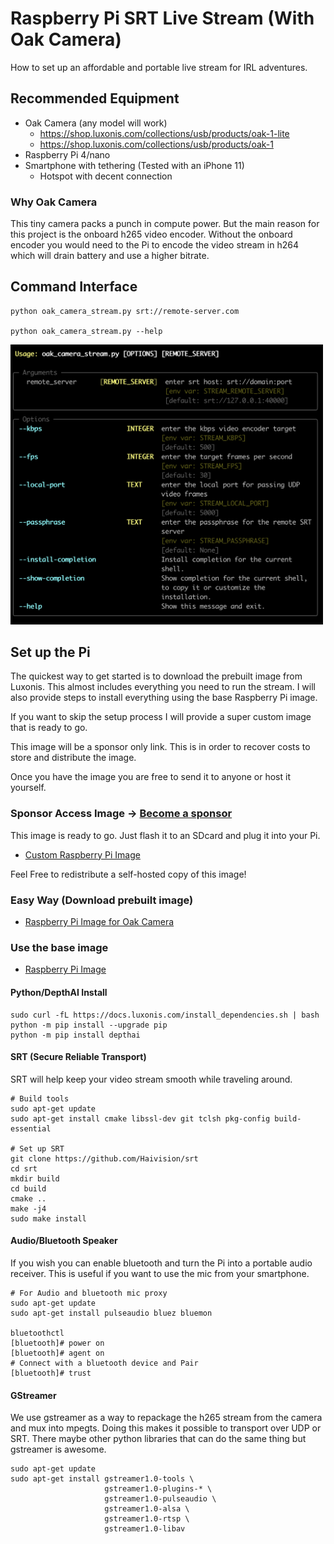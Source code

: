 # Raspberry Pi SRT Live Stream (With Oak Camera)
How to set up an affordable and portable live stream for IRL adventures.

## Recommended Equipment

- Oak Camera (any model will work)
  - https://shop.luxonis.com/collections/usb/products/oak-1-lite
  - https://shop.luxonis.com/collections/usb/products/oak-1
- Raspberry Pi 4/nano 
- Smartphone with tethering (Tested with an iPhone 11)
  - Hotspot with decent connection

### Why Oak Camera

This tiny camera packs a punch in compute power.
But the main reason for this project is the onboard h265 video encoder. 
Without the onboard encoder you would need to the Pi to encode the video 
stream in h264 which will drain battery and use a higher bitrate.

## Command Interface

```shell
python oak_camera_stream.py srt://remote-server.com

python oak_camera_stream.py --help
```

<img src="docs/command.png" alt="drawing" width="500"/>

## Set up the Pi

The quickest way to get started is to download the prebuilt image from Luxonis.
This almost includes everything you need to run the stream. 
I will also provide steps to install everything using the base Raspberry Pi image.

If you want to skip the setup process I will provide a super custom image that is ready to go.

This image will be a sponsor only link. This is in order to recover costs to store and distribute the image.

Once you have the image you are free to send it to anyone or host it yourself. 

### Sponsor Access Image -> [Become a sponsor]()


This image is ready to go. Just flash it to an SDcard and plug it into your Pi.


- [Custom Raspberry Pi Image]()

Feel Free to redistribute a self-hosted copy of this image!

### Easy Way (Download prebuilt image)
- [Raspberry Pi Image for Oak Camera](https://docs.luxonis.com/projects/hardware/en/latest/pages/guides/raspberrypi.html)

### Use the base image
- [Raspberry Pi Image](https://www.raspberrypi.com/software/operating-systems/)

#### Python/DepthAI Install

```shell
sudo curl -fL https://docs.luxonis.com/install_dependencies.sh | bash
python -m pip install --upgrade pip
python -m pip install depthai
```

#### SRT (Secure Reliable Transport)
SRT will help keep your video stream smooth while traveling around.

```shell
# Build tools
sudo apt-get update
sudo apt-get install cmake libssl-dev git tclsh pkg-config build-essential

# Set up SRT
git clone https://github.com/Haivision/srt
cd srt
mkdir build
cd build
cmake ..
make -j4
sudo make install
```

#### Audio/Bluetooth Speaker

If you wish you can enable bluetooth and turn the Pi into a portable audio receiver.
This is useful if you want to use the mic from your smartphone.

```shell
# For Audio and bluetooth mic proxy
sudo apt-get update
sudo apt-get install pulseaudio bluez bluemon

bluetoothctl
[bluetooth]# power on
[bluetooth]# agent on
# Connect with a bluetooth device and Pair
[bluetooth]# trust
```

#### GStreamer

We use gstreamer as a way to repackage the h265 stream from the camera and mux into mpegts.
Doing this makes it possible to transport over UDP or SRT. There maybe other python libraries that can do the same thing but gstreamer is awesome.

```shell
sudo apt-get update
sudo apt-get install gstreamer1.0-tools \
                     gstreamer1.0-plugins-* \
                     gstreamer1.0-pulseaudio \
                     gstreamer1.0-alsa \
                     gstreamer1.0-rtsp \
                     gstreamer1.0-libav
```
